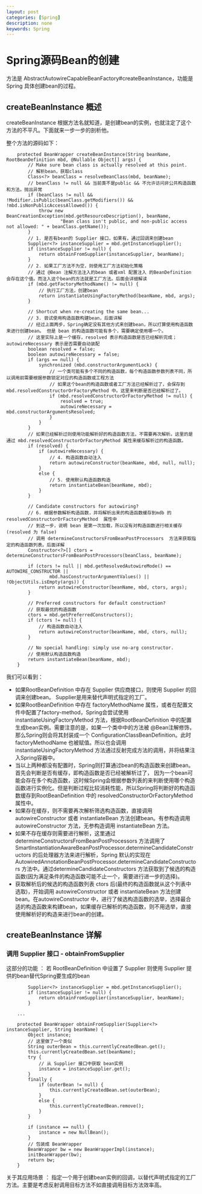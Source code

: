 ```yaml
---
layout: post
categories: [Spring]
description: none
keywords: Spring
---
```

# Spring源码Bean的创建
方法是 AbstractAutowireCapableBeanFactory#createBeanInstance，功能是 Spring 具体创建bean的过程。

## createBeanInstance 概述
createBeanInstance 根据方法名就知道，是创建bean的实例，也就注定了这个方法的不平凡。下面就来一步一步的剖析他。

整个方法的源码如下：
```
	protected BeanWrapper createBeanInstance(String beanName, RootBeanDefinition mbd, @Nullable Object[] args) {
		// Make sure bean class is actually resolved at this point.
		// 解析bean，获取class
		Class<?> beanClass = resolveBeanClass(mbd, beanName);
		// beanClass != null && 当前类不是public && 不允许访问非公共构造函数和方法。抛出异常
		if (beanClass != null && !Modifier.isPublic(beanClass.getModifiers()) && !mbd.isNonPublicAccessAllowed()) {
			throw new BeanCreationException(mbd.getResourceDescription(), beanName,
					"Bean class isn't public, and non-public access not allowed: " + beanClass.getName());
		}
		// 1. 是否有bean的 Supplier 接口，如果有，通过回调来创建bean
		Supplier<?> instanceSupplier = mbd.getInstanceSupplier();
		if (instanceSupplier != null) {
			return obtainFromSupplier(instanceSupplier, beanName);
		}
		// 2. 如果工厂方法不为空，则使用工厂方法初始化策略
		// 通过 @Bean 注解方法注入的bean 或者xml 配置注入 的BeanDefinition 会存在这个值。而注入这个bean的方法就是工厂方法。后面会详细解读
		if (mbd.getFactoryMethodName() != null) {
			// 执行工厂方法，创建bean
			return instantiateUsingFactoryMethod(beanName, mbd, args);
		}

		// Shortcut when re-creating the same bean...
		// 3. 尝试使用构造函数构建bean，后面详解
		// 经过上面两步，Spring确定没有其他方式来创建bean，所以打算使用构造函数来进行创建bean。 但是 bean 的构造函数可能有多个，需要确定使用哪一个。
		// 这里实际上是一个缓存，resolved 表示构造函数是否已经解析完成；autowireNecessary 表示是否需要自动装配
		boolean resolved = false;
		boolean autowireNecessary = false;
		if (args == null) {
			synchronized (mbd.constructorArgumentLock) {
				// 一个类可能有多个不同的构造函数，每个构造函数参数列表不同，所以调用前需要根据参数锁定对应的构造函数或工程方法
				// 如果这个bean的构造函数或者工厂方法已经解析过了，会保存到 mbd.resolvedConstructorOrFactoryMethod 中。这里来判断是否已经解析过了。
				if (mbd.resolvedConstructorOrFactoryMethod != null) {
					resolved = true;
					autowireNecessary = mbd.constructorArgumentsResolved;
				}
			}
		}
		// 如果已经解析过则使用功能解析好的构造函数方法，不需要再次解析。这里的是通过 mbd.resolvedConstructorOrFactoryMethod 属性来缓存解析过的构造函数。
		if (resolved) {
			if (autowireNecessary) {
				// 4. 构造函数自动注入
				return autowireConstructor(beanName, mbd, null, null);
			}
			else {
				// 5. 使用默认构造函数构造
				return instantiateBean(beanName, mbd);
			}
		}

		// Candidate constructors for autowiring?
		// 6. 根据参数解析构造函数，并将解析出来的构造函数缓存到mdb 的  resolvedConstructorOrFactoryMethod  属性中
		// 到这一步，说明 bean 是第一次加载，所以没有对构造函数进行相关缓存(resolved 为 false)
		// 调用 determineConstructorsFromBeanPostProcessors  方法来获取指定的构造函数列表。后面详解
		Constructor<?>[] ctors = determineConstructorsFromBeanPostProcessors(beanClass, beanName);
		
		if (ctors != null || mbd.getResolvedAutowireMode() == AUTOWIRE_CONSTRUCTOR ||
				mbd.hasConstructorArgumentValues() || !ObjectUtils.isEmpty(args)) {
			return autowireConstructor(beanName, mbd, ctors, args);
		}

		// Preferred constructors for default construction?
		// 获取最优的构造函数
		ctors = mbd.getPreferredConstructors();
		if (ctors != null) {
			// 构造函数自动注入
			return autowireConstructor(beanName, mbd, ctors, null);
		}

		// No special handling: simply use no-arg constructor.
		// 使用默认构造函数构造
		return instantiateBean(beanName, mbd);
	}
```
我们可以看到：

- 如果RootBeanDefinition 中存在 Supplier 供应商接口，则使用 Supplier 的回调来创建bean。 Supplier是用来替代声明式指定的工厂。
- 如果RootBeanDefinition 中存在 factoryMethodName 属性，或者在配置文件中配置了factory-method，Spring会尝试使用 instantiateUsingFactoryMethod 方法，根据RootBeanDefinition 中的配置生成bean实例。需要注意的是，如果一个类中中的方法被 @Bean注解修饰，那么Spring则会将其封装成一个 ConfigurationClassBeanDefinition。此时 factoryMethodName 也被赋值。所以也会调用instantiateUsingFactoryMethod 方法通过反射完成方法的调用，并将结果注入Spring容器中。
- 当以上两种都没有配置时，Spring则打算通过bean的构造函数来创建bean。首先会判断是否有缓存，即构造函数是否已经被解析过了， 因为一个bean可能会存在多个构造函数，这时候Spring会根据参数列表的来判断使用哪个构造函数进行实例化。但是判断过程比较消耗性能，所以Spring将判断好的构造函数缓存到RootBeanDefinition 中的 resolvedConstructorOrFactoryMethod 属性中。
- 如果存在缓存，则不需要再次解析筛选构造函数，直接调用 autowireConstructor 或者 instantiateBean 方法创建bean。有参构造调用 autowireConstructor 方法，无参构造调用 instantiateBean 方法。
- 如果不存在缓存则需要进行解析，这里通过 determineConstructorsFromBeanPostProcessors 方法调用了 SmartInstantiationAwareBeanPostProcessor.determineCandidateConstructors 的后处理器方法来进行解析，Spring 默认的实现在AutowiredAnnotationBeanPostProcessor.determineCandidateConstructors 方法中。通过determineCandidateConstructors 方法获取到了候选的构造函数(因为满足条件的构造函数可能不止一个，需要进行进一步的选择)。
- 获取解析后的候选的构造函数列表 ctors 后(最终的构造函数就从这个列表中选取)，开始调用 autowireConstructor 或者 instantiateBean 方法创建bean。在autowireConstructor 中，进行了候选构造函数的选举，选择最合适的构造函数来构建bean，如果缓存已解析的构造函数，则不用选举，直接使用解析好的构造来进行bean的创建。

## createBeanInstance 详解

### 调用 Supplier 接口 - obtainFromSupplier
这部分的功能 ： 若 RootBeanDefinition 中设置了 Supplier 则使用 Supplier 提供的bean替代Spring要生成的bean
```
		Supplier<?> instanceSupplier = mbd.getInstanceSupplier();
		if (instanceSupplier != null) {
			return obtainFromSupplier(instanceSupplier, beanName);
		}

	...

	protected BeanWrapper obtainFromSupplier(Supplier<?> instanceSupplier, String beanName) {
		Object instance;
		// 这里做了一个类似
		String outerBean = this.currentlyCreatedBean.get();
		this.currentlyCreatedBean.set(beanName);
		try {
			// 从 Supplier 接口中获取 bean实例
			instance = instanceSupplier.get();
		}
		finally {
			if (outerBean != null) {
				this.currentlyCreatedBean.set(outerBean);
			}
			else {
				this.currentlyCreatedBean.remove();
			}
		}

		if (instance == null) {
			instance = new NullBean();
		}
		// 包装成 BeanWrapper 
		BeanWrapper bw = new BeanWrapperImpl(instance);
		initBeanWrapper(bw);
		return bw;
	}
```
关于其应用场景 ： 指定一个用于创建bean实例的回调，以替代声明式指定的工厂方法。主要是考虑反射调用目标方法不如直接调用目标方法效率高。

